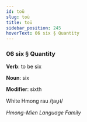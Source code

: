 ```yaml
---
id: toü
slug: toü
title: toü
sidebar_position: 245
hoverText: 06 six § Quantity
---
```


### 06 six § Quantity

**Verb**: to be six

**Noun**: six

**Modifier**: sixth

White Hmong rau /ʈau̯˧/

*Hmong-Mien Language Family*